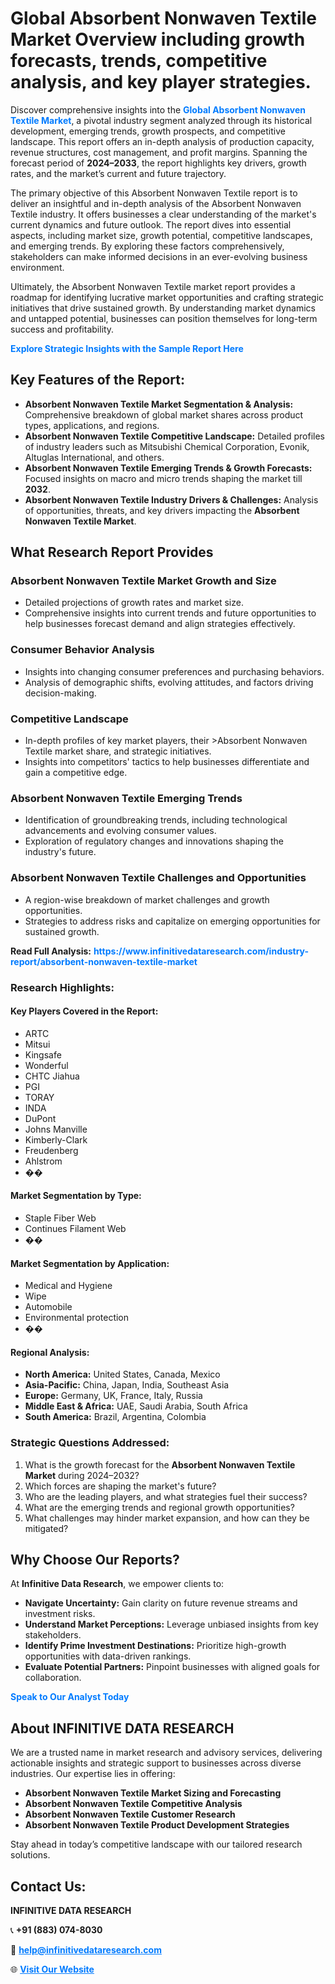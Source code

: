 <h1>Global Absorbent Nonwaven Textile Market Overview including growth forecasts, trends, competitive analysis, and key player strategies.</h1>
<p>
Discover comprehensive insights into the 
<a href="https://www.infinitivedataresearch.com/industry-report/absorbent-nonwaven-textile-market" rel="dofollow" style="color: #007BFF; text-decoration: none;"><strong>Global Absorbent Nonwaven Textile Market</strong></a>, a pivotal industry segment analyzed through its historical development, emerging trends, growth prospects, and competitive landscape. This report offers an in-depth analysis of production capacity, revenue structures, cost management, and profit margins. Spanning the forecast period of <strong>2024–2033</strong>, the report highlights key drivers, growth rates, and the market’s current and future trajectory.
</p>
<p>
The primary objective of this Absorbent Nonwaven Textile report is to deliver an insightful and in-depth analysis of the Absorbent Nonwaven Textile industry. It offers businesses a clear understanding of the market's current dynamics and future outlook. The report dives into essential aspects, including market size, growth potential, competitive landscapes, and emerging trends. By exploring these factors comprehensively, stakeholders can make informed decisions in an ever-evolving business environment.
</p>
<p>
Ultimately, the Absorbent Nonwaven Textile market report provides a roadmap for identifying lucrative market opportunities and crafting strategic initiatives that drive sustained growth. By understanding market dynamics and untapped potential, businesses can position themselves for long-term success and profitability.
</p>
<p>
<a href="https://www.infinitivedataresearch.com/request-sample/reportId=109852" style="color: #007BFF; text-decoration: none;"><strong>Explore Strategic Insights with the Sample Report Here</strong></a>
</p>

<h2>Key Features of the Report:</h2>
<ul>
<li><strong>Absorbent Nonwaven Textile Market Segmentation & Analysis:</strong> Comprehensive breakdown of global market shares across product types, applications, and regions.</li>
<li><strong>Absorbent Nonwaven Textile Competitive Landscape:</strong> Detailed profiles of industry leaders such as Mitsubishi Chemical Corporation, Evonik, Altuglas International, and others.</li>
<li><strong>Absorbent Nonwaven Textile Emerging Trends & Growth Forecasts:</strong> Focused insights on macro and micro trends shaping the market till <strong>2032</strong>.</li>
<li><strong>Absorbent Nonwaven Textile Industry Drivers & Challenges:</strong> Analysis of opportunities, threats, and key drivers impacting the <strong>Absorbent Nonwaven Textile Market</strong>.</li>
</ul>

<h2>What Research Report Provides</h2>
<h3>Absorbent Nonwaven Textile Market Growth and Size</h3>
<ul>
<li>Detailed projections of growth rates and market size.</li>
<li>Comprehensive insights into current trends and future opportunities to help businesses forecast demand and align strategies effectively.</li>
</ul>

<h3>Consumer Behavior Analysis</h3>
<ul>
<li>Insights into changing consumer preferences and purchasing behaviors.</li>
<li>Analysis of demographic shifts, evolving attitudes, and factors driving decision-making.</li>
</ul>

<h3>Competitive Landscape</h3>
<ul>
<li>In-depth profiles of key market players, their >Absorbent Nonwaven Textile market share, and strategic initiatives.</li>
<li>Insights into competitors' tactics to help businesses differentiate and gain a competitive edge.</li>
</ul>

<h3>Absorbent Nonwaven Textile Emerging Trends</h3>
<ul>
<li>Identification of groundbreaking trends, including technological advancements and evolving consumer values.</li>
<li>Exploration of regulatory changes and innovations shaping the industry's future.</li>
</ul>

<h3>Absorbent Nonwaven Textile Challenges and Opportunities</h3>
<ul>
<li>A region-wise breakdown of market challenges and growth opportunities.</li>
<li>Strategies to address risks and capitalize on emerging opportunities for sustained growth.</li>
</ul>
<p><strong>Read Full Analysis:</strong> <a href="https://www.infinitivedataresearch.com/industry-report/absorbent-nonwaven-textile-market" rel="dofollow" style="color: #007BFF; text-decoration: none;"><strong>https://www.infinitivedataresearch.com/industry-report/absorbent-nonwaven-textile-market</strong></a></p>
<h3>Research Highlights:</h3>
<h4>Key Players Covered in the Report:</h4>
<ul><li>ARTC</li><li>Mitsui</li><li>Kingsafe</li><li>Wonderful</li><li>CHTC Jiahua</li><li>PGI</li><li>TORAY</li><li>INDA</li><li>DuPont</li><li>Johns Manville</li><li>Kimberly-Clark</li><li>Freudenberg</li><li>Ahlstrom</li><li>��</li></ul>
<h4>Market Segmentation by Type:</h4>
<ul><li>Staple Fiber Web</li><li>Continues Filament Web</li><li>��</li></ul>
<h4>Market Segmentation by Application:</h4>
<ul><li>Medical and Hygiene</li><li>Wipe</li><li>Automobile</li><li>Environmental protection</li><li>��</li></ul>

<h4>Regional Analysis:</h4>
<ul>
<li><strong>North America:</strong> United States, Canada, Mexico</li>
<li><strong>Asia-Pacific:</strong> China, Japan, India, Southeast Asia</li>
<li><strong>Europe:</strong> Germany, UK, France, Italy, Russia</li>
<li><strong>Middle East & Africa:</strong> UAE, Saudi Arabia, South Africa</li>
<li><strong>South America:</strong> Brazil, Argentina, Colombia</li>
</ul>

<h3>Strategic Questions Addressed:</h3>
<ol>
<li>What is the growth forecast for the <strong>Absorbent Nonwaven Textile Market</strong> during 2024–2032?</li>
<li>Which forces are shaping the market's future?</li>
<li>Who are the leading players, and what strategies fuel their success?</li>
<li>What are the emerging trends and regional growth opportunities?</li>
<li>What challenges may hinder market expansion, and how can they be mitigated?</li>
</ol>

<h2>Why Choose Our Reports?</h2>
<p>At <strong>Infinitive Data Research</strong>, we empower clients to:</p>
<ul>
<li><strong>Navigate Uncertainty:</strong> Gain clarity on future revenue streams and investment risks.</li>
<li><strong>Understand Market Perceptions:</strong> Leverage unbiased insights from key stakeholders.</li>
<li><strong>Identify Prime Investment Destinations:</strong> Prioritize high-growth opportunities with data-driven rankings.</li>
<li><strong>Evaluate Potential Partners:</strong> Pinpoint businesses with aligned goals for collaboration.</li>
</ul>
<p><a href="https://www.infinitivedataresearch.com/industry-report/absorbent-nonwaven-textile-market" rel="dofollow" style="color: #007BFF; text-decoration: none;"><strong>Speak to Our Analyst Today</strong></a></p>

<h2>About INFINITIVE DATA RESEARCH</h2>
<p>We are a trusted name in market research and advisory services, delivering actionable insights and strategic support to businesses across diverse industries. Our expertise lies in offering:</p>
<ul>
<li><strong>Absorbent Nonwaven Textile Market Sizing and Forecasting</strong></li>
<li><strong>Absorbent Nonwaven Textile Competitive Analysis</strong></li>
<li><strong>Absorbent Nonwaven Textile Customer Research</strong></li>
<li><strong>Absorbent Nonwaven Textile Product Development Strategies</strong></li>
</ul>
<p>Stay ahead in today’s competitive landscape with our tailored research solutions.</p>

<h2>Contact Us:</h2>
<p><strong>INFINITIVE DATA RESEARCH</strong></p>
<p>📞 <strong>+91 (883) 074-8030</strong></p>
<p>📧 <strong><a href="mailto:help@infinitivedataresearch.com" style="color: #007BFF;">help@infinitivedataresearch.com</a></strong></p>
<p>🌐 <strong><a href="https://www.infinitivedataresearch.com" rel="dofollow" style="color: #007BFF;">Visit Our Website</a></strong></p>